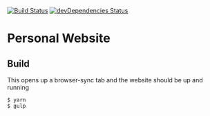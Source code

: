 [![Build Status](https://travis-ci.org/ArnaudWeyts/arnaudweyts.github.io.svg?branch=develop)](https://travis-ci.org/ArnaudWeyts/arnaudweyts.github.io)
[![devDependencies Status](https://david-dm.org/arnaudweyts/arnaudweyts.github.io/dev-status.svg)](https://david-dm.org/arnaudweyts/arnaudweyts.github.io?type=dev)
# Personal Website
## Build
This opens up a browser-sync tab and the website should be up and running
```shell
$ yarn
$ gulp
```
